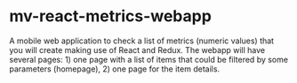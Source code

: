 # mv-react-metrics-webapp
A mobile web application to check a list of metrics (numeric values) that you will create making use of React and Redux. The webapp will have several pages:  1) one page with a list of items that could be filtered by some parameters (homepage), 2) one page for the item details.
